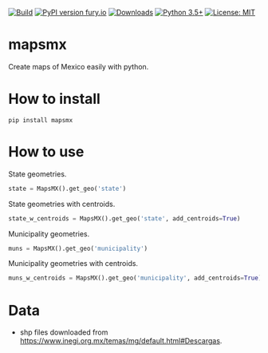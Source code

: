 [![Build](https://github.com/FedericoGarza/mapsm/workflows/Python%20package/badge.svg?branch=master)](https://github.com/FedericoGarza/covidmx/tree/master)
[![PyPI version fury.io](https://badge.fury.io/py/mapsmx.svg)](https://pypi.python.org/pypi/mapsmx/)
[![Downloads](https://pepy.tech/badge/mapsmx)](https://pepy.tech/project/mapsmx)
[![Python 3.5+](https://img.shields.io/badge/python-3.5+-blue.svg)](https://www.python.org/downloads/release/python-350+/)
[![License: MIT](https://img.shields.io/badge/License-MIT-green.svg)](https://github.com/FedericoGarza/covidmx/blob/master/LICENSE)

# mapsmx

Create maps of Mexico easily with python.

# How to install

```console
pip install mapsmx
```

# How to use

State geometries.

```python
state = MapsMX().get_geo('state')
```

State geometries with centroids.

```python
state_w_centroids = MapsMX().get_geo('state', add_centroids=True)
```

Municipality geometries.

```python
muns = MapsMX().get_geo('municipality')
```

Municipality geometries with centroids.

```python
muns_w_centroids = MapsMX().get_geo('municipality', add_centroids=True)
```

# Data
- shp files downloaded from https://www.inegi.org.mx/temas/mg/default.html#Descargas.
